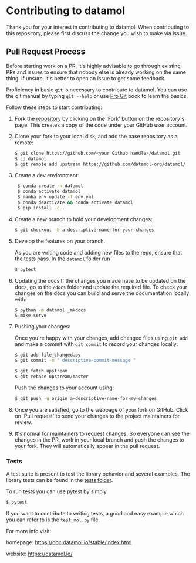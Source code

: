 # Contributing to datamol

Thank you for your interest in contributing to datamol!
When contributing to this repository, please first discuss the change you wish to make via issue. 


## Pull Request Process
Before starting work on a PR, it's highly advisable to go through existing PRs and issues to ensure that nobody else is already working on the same thing. If unsure, it's better to open an issue to get some feedback.

Proficiency in basic `git` is necessary to contribute to datamol. You can use the git manual by typing `git --help` or use [Pro Git](https://git-scm.com/book/en/v2) book to learn the basics.

Follow these steps to start contributing:

1. Fork the [repository](https://github.com/datamol-org/datamol/) by
   clicking on the 'Fork' button on the repository's page. This creates a copy of the code
   under your GitHub user account.

2. Clone your fork to your local disk, and add the base repository as a remote:
   
   ```bash
   $ git clone https://github.com/<your Github handle>/datamol.git
   $ cd datamol
   $ git remote add upstream https://github.com/datamol-org/datamol/
   ```

3. Create a dev environment:

   ```bash
	$ conda create -n datamol
	$ conda activate datamol
	$ mamba env update -f env.yml
	$ conda deactivate && conda activate datamol
	$ pip install -e .
   ```
4. Create a new branch to hold your development changes:

   ```bash
   $ git checkout -b a-descriptive-name-for-your-changes
   ```

5. Develop the features on your branch.

   As you are writing code and adding new files to the repo, ensure that the tests pass. In the `datamol` folder run 

   ```bash
   $ pytest
   ```

6. Updating the docs
   If the changes you made have to be updated on the docs, go to the `/docs` folder and update the required file. To check your changes on the docs you can build and serve the documentation locally with:
   
   ```bash
   $ python -m datamol._mkdocs
   $ mike serve
   ```

7. Pushing your changes:

   Once you're happy with your changes, add changed files using `git add` and
   make a commit with `git commit` to record your changes locally:

   ```bash
   $ git add file_changed.py
   $ git commit -m " descriptive-commit-message "
   ```

   ```bash
   $ git fetch upstream
   $ git rebase upstream/master
   ```

   Push the changes to your account using:

   ```bash
   $ git push -u origin a-descriptive-name-for-my-changes
   ```

8. Once you are satisfied, go to the webpage of your fork on GitHub. Click on 'Pull request' to send 	your changes to the project maintainers for review.

9. It's normal for maintainers to request changes. So everyone can see the changes in the PR, work in your local
   branch and push the changes to your fork. They will automatically appear in
   the pull request.

### Tests
A test suite is present to test the library behavior and several examples. The library tests can be found in the [tests folder](https://github.com/datamol-org/datamol/tree/master/tests).

To run tests you can use pytest by simply

```bash
$ pytest
```
If you want to contribute to writing tests, a good and easy example which you can refer to is the `test_mol.py` file. 


For more info visit:

homepage: https://doc.datamol.io/stable/index.html

website: https://datamol.io/


